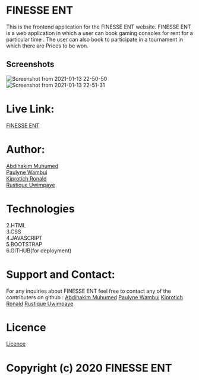 # FINESSE ENT
This is the frontend application for the FINESSE ENT website.
FINESSE ENT is a web application in which a user can book gaming consoles for rent for a particular time . The user can also book to participate in a tournament in which there are Prices to be won.
## Screenshots
![Screenshot from 2021-01-13 22-50-50](https://user-images.githubusercontent.com/68597043/104503424-1c4a2580-55f2-11eb-8564-640933f12b50.png)
![Screenshot from 2021-01-13 22-51-31](https://user-images.githubusercontent.com/68597043/104503418-1a806200-55f2-11eb-8d09-51166f672e02.png)
# Live Link:
[FINESSE ENT](https://pwambui2020.github.io/playstation-frontend/)
#  Author:
[Abdihakim Muhumed](https://github.com/Abdihakim-muhumed) <br>
[Paulyne Wambui](https://github.com/pwambui2020)<br>
[Kiprotich Ronald](https://github.com/RonaldKiprotich)<br>
[Rustique Uwimpaye](https://github.com/Rustique-Uwimpaye)<br>
# Technologies
 2.HTML<br>
 3.CSS<br>
 4.JAVASCRIPT<br>
 5.BOOTSTRAP<br>
 6.GITHUB(for deployment)<br>
# Support and Contact:
For any inquiries about FINESSE ENT feel free to contact any of the contributers on github :
[Abdihakim Muhumed](https://github.com/Abdihakim-muhumed)
[Paulyne Wambui](https://github.com/pwambui2020)
[Kiprotich Ronald](https://github.com/RonaldKiprotich)
[Rustique Uwimpaye](https://github.com/Rustique-Uwimpaye)
# Licence
[Licence](Licence.md)
# Copyright (c) 2020 FINESSE ENT